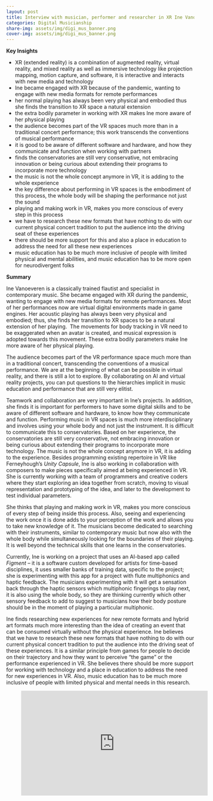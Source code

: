 ```yaml
---
layout: post
title: Interview with musician, performer and researcher in XR Ine Vanoeveren
categories: Digital Musicianship
share-img: assets/img/digi_mus_banner.png
cover-img: assets/img/digi_mus_banner.png
---
```

<p><strong>Key Insights</strong></p>



<ul>
<li>XR (extended reality) is a combination of augmented reality, virtual reality, and mixed reality as well as immersive technology like projection mapping, motion capture, and software, it is interactive and interacts with new media and technology</li>



<li>Ine became engaged with XR because of the pandemic, wanting to engage with new media formats for remote performances</li>



<li>her normal playing has always been very physical and embodied thus she finds the transition to XR space a natural extension</li>



<li>the extra bodily parameter in working with XR makes Ine more aware of her physical playing</li>



<li>the audience becomes part of the VR spaces much more than in a traditional concert performance; this work transcends the conventions of musical performance</li>



<li>it is good to be aware of different software and hardware, and how they communicate and function when working with partners</li>



<li>finds the conservatories are still very conservative, not embracing innovation or being curious about extending their programs to incorporate more technology</li>



<li>the music is not the whole concept anymore in VR, it is adding to the whole experience</li>



<li>the key difference about performing in VR spaces is the embodiment of this process, the whole body will be shaping the performance not just the sound</li>



<li>playing and making work in VR, makes you more conscious of every step in this process</li>



<li>we have to research these new formats that have nothing to do with our current physical concert tradition to put the audience into the driving seat of these experiences</li>



<li>there should be more support for this and also a place in education to address the need for all these new experiences</li>



<li>music education has to be much more inclusive of people with limited physical and mental abilities, and music education has to be more open for neurodivergent folks</li>
</ul>



<p><strong>Summary</strong></p>



<p>Ine Vanoeveren is a classically trained flautist and specialist in contemporary music. She became engaged with XR during the pandemic, wanting to engage with new media formats for remote performances. Most of her performances now are virtual digital environments made in game engines. Her acoustic playing has always been very physical and embodied; thus, she finds her transition to XR spaces to be a natural extension of her playing.  The movements for body tracking in VR need to be exaggerated when an avatar is created, and musical expression is adopted towards this movement. These extra bodily parameters make Ine more aware of her physical playing.</p>



<p>The audience becomes part of the VR performance space much more than in a traditional concert, transcending the conventions of a musical performance. We are at the beginning of what can be possible in virtual reality, and there is still a lot to explore. By collaborating on AI and virtual reality projects, you can put questions to the hierarchies implicit in music education and performance that are still very elitist.</p>



<p>Teamwork and collaboration are very important in Ine’s projects. In addition, she finds it is important for performers to have some digital skills and to be aware of different software and hardware, to know how they communicate and function. Performing music in VR spaces is much more interdisciplinary and involves using your whole body and not just the instrument. It is difficult to communicate this to conservatories. Based on her experience, the conservatories are still very conservative, not embracing innovation or being curious about extending their programs to incorporate more technology. The music is not the whole concept anymore in VR, it is adding to the experience. Besides programming existing repertoire in VR like Ferneyhough’s <em>Unity Capsule</em>, Ine is also working in collaboration with composers to make pieces specifically aimed at being experienced in VR. She is currently working with a team of programmers and creative coders where they start exploring an idea together from scratch, moving to visual representation and prototyping of the idea, and later to the development to test individual parameters.&nbsp;</p>



<p>She thinks that playing and making work in VR, makes you more conscious of every step of being inside this process. Also, seeing and experiencing the work once it is done adds to your perception of the work and allows you to take new knowledge of it. The musicians become dedicated to searching with their instruments, similar to contemporary music but now also with the whole body while simultaneously looking for the boundaries of their playing. It is well beyond the technical skills that one learns in the conservatories.</p>



<p>Currently, Ine is working on a project that uses an AI-based app called <em>Figment</em> – it is a software custom developed for artists for time-based disciplines, it uses smaller banks of training data, specific to the project; she is experimenting with this app for a project with flute multiphonics and haptic feedback. The musicians experimenting with it will get a sensation back through the haptic sensors which multiphonic fingerings to play next, it is also using the whole body, so they are thinking currently which other sensory feedback to add to suggest to musicians how their body posture should be in the moment of playing a particular multiphonic.</p>



<p>Ine finds researching new experiences for new remote formats and hybrid art formats much more interesting than the idea of creating an event that can be consumed virtually without the physical experience. Ine believes that we have to research these new formats that have nothing to do with our current physical concert tradition to put the audience into the driving seat of these experiences. It is a similar principle from games for people to decide on their trajectory and how they want to perceive “the game” or the performance experienced in VR. She believes there should be more support for working with technology and a place in education to address the need for new experiences in VR. Also, music education has to be much more inclusive of people with limited physical and mental needs in this research.</p>



<figure class="wp-block-embed is-type-video is-provider-youtube wp-block-embed-youtube wp-embed-aspect-16-9 wp-has-aspect-ratio"><div class="wp-block-embed__wrapper">
<div class="ast-oembed-container" style="height: 100%;"><iframe loading="lazy" title="Interview with Ine Vanoeveren" width="500" height="281" src="https://www.youtube.com/embed/I3utpeD-Yb0?feature=oembed" frameborder="0" allow="accelerometer; autoplay; clipboard-write; encrypted-media; gyroscope; picture-in-picture; web-share" allowfullscreen></iframe></div>
</div></figure>
